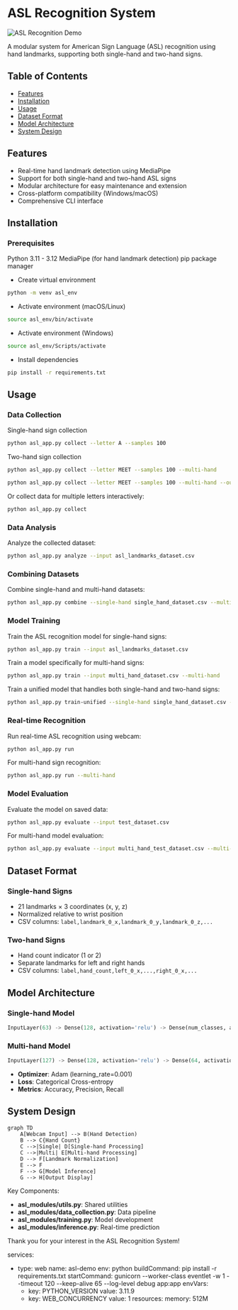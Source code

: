 # ASL Recognition System

![ASL Recognition Demo](https://via.placeholder.com/800x400.png?text=ASL+Recognition+Demo)

A modular system for American Sign Language (ASL) recognition using hand landmarks, supporting both single-hand and two-hand signs.

## Table of Contents
- [Features](#features)
- [Installation](#installation)
- [Usage](#usage)
- [Dataset Format](#dataset-format)
- [Model Architecture](#model-architecture)
- [System Design](#system-design)

## Features
- Real-time hand landmark detection using MediaPipe
- Support for both single-hand and two-hand ASL signs
- Modular architecture for easy maintenance and extension
- Cross-platform compatibility (Windows/macOS)
- Comprehensive CLI interface

## Installation

### Prerequisites
Python 3.11 - 3.12
MediaPipe (for hand landmark detection)
pip package manager

- Create virtual environment

```bash
python -m venv asl_env
```
- Activate environment (macOS/Linux)

```bash
source asl_env/bin/activate
```
- Activate environment (Windows)

```bash
source asl_env/Scripts/activate
```

- Install dependencies
```bash
pip install -r requirements.txt
```

## Usage

### Data Collection
Single-hand sign collection

```bash
python asl_app.py collect --letter A --samples 100
```

Two-hand sign collection

```bash
python asl_app.py collect --letter MEET --samples 100 --multi-hand
```

```bash
python asl_app.py collect --letter MEET --samples 100 --multi-hand --output multi_hand_dataset.csv
```

Or collect data for multiple letters interactively:

```bash
python asl_app.py collect
```

### Data Analysis
Analyze the collected dataset:

```bash
python asl_app.py analyze --input asl_landmarks_dataset.csv
```

### Combining Datasets

Combine single-hand and multi-hand datasets:

```bash
python asl_app.py combine --single-hand single_hand_dataset.csv --multi-hand multi_hand_dataset.csv --output combined_dataset.csv
```

### Model Training
Train the ASL recognition model for single-hand signs:

```bash
python asl_app.py train --input asl_landmarks_dataset.csv
```

Train a model specifically for multi-hand signs:

```bash
python asl_app.py train --input multi_hand_dataset.csv --multi-hand
```

Train a unified model that handles both single-hand and two-hand signs:

```bash
python asl_app.py train-unified --single-hand single_hand_dataset.csv --multi-hand multi_hand_dataset.csv
```
### Real-time Recognition
Run real-time ASL recognition using webcam:

```bash
python asl_app.py run
```

For multi-hand sign recognition:

```bash
python asl_app.py run --multi-hand
```

 ### Model Evaluation
Evaluate the model on saved data:

```bash
python asl_app.py evaluate --input test_dataset.csv
```

For multi-hand model evaluation:

```bash
python asl_app.py evaluate --input multi_hand_test_dataset.csv --multi-hand
```

## Dataset Format

### Single-hand Signs
- 21 landmarks × 3 coordinates (x, y, z)
- Normalized relative to wrist position
- CSV columns: `label,landmark_0_x,landmark_0_y,landmark_0_z,...`

### Two-hand Signs
- Hand count indicator (1 or 2)
- Separate landmarks for left and right hands
- CSV columns: `label,hand_count,left_0_x,...,right_0_x,...`

## Model Architecture

### Single-hand Model
```python
InputLayer(63) -> Dense(128, activation='relu') -> Dense(num_classes, activation='softmax')
```

### Multi-hand Model
```python
InputLayer(127) -> Dense(128, activation='relu') -> Dense(64, activation='relu') -> Dense(num_classes, activation='softmax')
```

- **Optimizer**: Adam (learning_rate=0.001)
- **Loss**: Categorical Cross-entropy
- **Metrics**: Accuracy, Precision, Recall

## System Design

```mermaid
graph TD
    A[Webcam Input] --> B(Hand Detection)
    B --> C{Hand Count}
    C -->|Single| D[Single-hand Processing]
    C -->|Multi| E[Multi-hand Processing]
    D --> F[Landmark Normalization]
    E --> F
    F --> G[Model Inference]
    G --> H[Output Display]
```

Key Components:
- **asl_modules/utils.py**: Shared utilities
- **asl_modules/data_collection.py**: Data pipeline
- **asl_modules/training.py**: Model development
- **asl_modules/inference.py**: Real-time prediction

Thank you for your interest in the ASL Recognition System!

services:
  - type: web
    name: asl-demo
    env: python
    buildCommand: pip install -r requirements.txt
    startCommand: gunicorn --worker-class eventlet -w 1 
    --timeout 120 --keep-alive 65 --log-level debug app:app
    envVars:
      - key: PYTHON_VERSION
        value: 3.11.9
      - key: WEB_CONCURRENCY
        value: 1
    resources:
      memory: 512M



